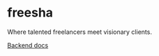 # freesha

Where talented freelancers meet visionary clients.

[Backend docs](https://github.com/ilia-abbasi/freesha/blob/main/backend/misc/docs.md)